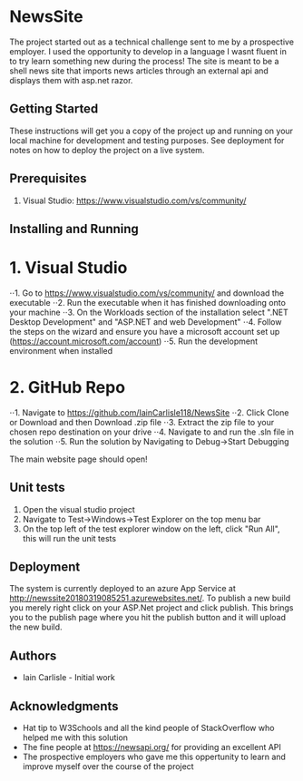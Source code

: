 # NewsSite
The project started out as a technical challenge sent to me by a prospective employer.  I used the opportunity to develop in a language I wasnt fluent in to try learn something new during the process!  The site is meant to be a shell news site that imports news articles through an external api and displays them with asp.net razor.

## Getting Started
These instructions will get you a copy of the project up and running on your local machine for development and testing purposes. See deployment for notes on how to deploy the project on a live system.

## Prerequisites
1. Visual Studio: https://www.visualstudio.com/vs/community/

## Installing and Running
# 1. Visual Studio
⋅⋅1. Go to https://www.visualstudio.com/vs/community/ and download the executable
⋅⋅2. Run the executable when it has finished downloading onto your machine
⋅⋅3. On the Workloads section of the installation select ".NET Desktop Development" and "ASP.NET and web Development"
⋅⋅4. Follow the steps on the wizard and ensure you have a microsoft account set up (https://account.microsoft.com/account)
⋅⋅5. Run the development environment when installed

# 2. GitHub Repo
⋅⋅1. Navigate to https://github.com/IainCarlisle118/NewsSite
⋅⋅2. Click Clone or Download and then Download .zip file
⋅⋅3. Extract the zip file to your chosen repo destination on your drive
⋅⋅4. Navigate to and run the .sln file in the solution
⋅⋅5. Run the solution by Navigating to Debug->Start Debugging

The main website page should open!

## Unit tests
1. Open the visual studio project
2. Navigate to Test->Windows->Test Explorer on the top menu bar
3. On the top left of the test explorer window on the left, click "Run All", this will run the unit tests

## Deployment
The system is currently deployed to an azure App Service at http://newssite20180319085251.azurewebsites.net/.  To publish a new build you merely right click on your ASP.Net project and click publish.  This brings you to the publish page where you hit the publish button and it will upload the new build.

## Authors
* Iain Carlisle - Initial work

## Acknowledgments
* Hat tip to W3Schools and all the kind people of StackOverflow who helped me with this solution
* The fine people at https://newsapi.org/ for providing an excellent API
* The prospective employers who gave me this oppertunity to learn and improve myself over the course of the project
